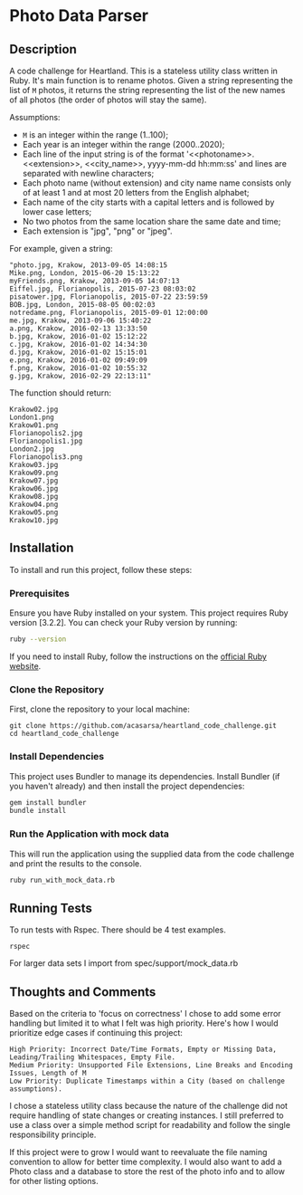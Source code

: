 # Photo Data Parser

## Description

A code challenge for Heartland. This is a stateless utility class written in Ruby. It's main function is to rename photos.
Given a string representing the list of `M` photos, it returns the string representing the list of the new names of all photos (the order of photos will stay the same).

Assumptions:

- `M` is an integer within the range (1..100);
- Each year is an integer within the range (2000..2020);
- Each line of the input string is of the format '<\<photoname>>.<\<extension>>, <<city_name>>, yyyy-mm-dd hh:mm:ss' and lines are separated with newline characters;
- Each photo name (without extension) and city name
  name consists only of at least 1 and at most 20 letters from the English alphabet;
- Each name of the city starts with a capital letters and is followed by lower case letters;
- No two photos from the same location share the same date and time;
- Each extension is "jpg", "png" or "jpeg".

For example, given a string:

```
"photo.jpg, Krakow, 2013-09-05 14:08:15
Mike.png, London, 2015-06-20 15:13:22
myFriends.png, Krakow, 2013-09-05 14:07:13
Eiffel.jpg, Florianopolis, 2015-07-23 08:03:02
pisatower.jpg, Florianopolis, 2015-07-22 23:59:59
BOB.jpg, London, 2015-08-05 00:02:03
notredame.png, Florianopolis, 2015-09-01 12:00:00
me.jpg, Krakow, 2013-09-06 15:40:22
a.png, Krakow, 2016-02-13 13:33:50
b.jpg, Krakow, 2016-01-02 15:12:22
c.jpg, Krakow, 2016-01-02 14:34:30
d.jpg, Krakow, 2016-01-02 15:15:01
e.png, Krakow, 2016-01-02 09:49:09
f.png, Krakow, 2016-01-02 10:55:32
g.jpg, Krakow, 2016-02-29 22:13:11"
```

The function should return:

```
Krakow02.jpg
London1.png
Krakow01.png
Florianopolis2.jpg
Florianopolis1.jpg
London2.jpg
Florianopolis3.png
Krakow03.jpg
Krakow09.png
Krakow07.jpg
Krakow06.jpg
Krakow08.jpg
Krakow04.png
Krakow05.png
Krakow10.jpg
```

## Installation

To install and run this project, follow these steps:

### Prerequisites

Ensure you have Ruby installed on your system. This project requires Ruby version [3.2.2]. You can check your Ruby version by running:

```bash
ruby --version
```

If you need to install Ruby, follow the instructions on the [official Ruby website](https://www.ruby-lang.org/en/documentation/installation/).

### Clone the Repository

First, clone the repository to your local machine:

```
git clone https://github.com/acasarsa/heartland_code_challenge.git
cd heartland_code_challenge
```

### Install Dependencies

This project uses Bundler to manage its dependencies. Install Bundler (if you haven't already) and then install the project dependencies:

```bash
gem install bundler
bundle install
```

### Run the Application with mock data

This will run the application using the supplied data from the code challenge and print the results to the console.

```bash
ruby run_with_mock_data.rb
```

## Running Tests

To run tests with Rspec. There should be 4 test examples.

```
rspec
```

For larger data sets I import from spec/support/mock_data.rb

## Thoughts and Comments

Based on the criteria to 'focus on correctness' I chose to add some error handling but limited it to what I felt was high priority. Here's how I would prioritize edge cases if continuing this project:

```
High Priority: Incorrect Date/Time Formats, Empty or Missing Data, Leading/Trailing Whitespaces, Empty File.
Medium Priority: Unsupported File Extensions, Line Breaks and Encoding Issues, Length of M
Low Priority: Duplicate Timestamps within a City (based on challenge assumptions).
```

I chose a stateless utility class because the nature of the challenge did not require handling of state changes or creating instances. I still preferred to use a class over a simple method script for readability and follow the single responsibility principle.

If this project were to grow I would want to reevaluate the file naming convention to allow for better time complexity. I would also want to add a Photo class and a database to store the rest of the photo info and to allow for other listing options.
